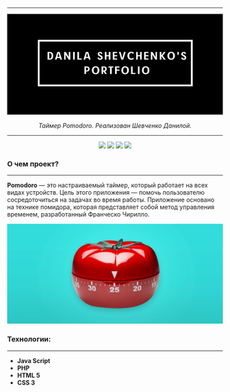 
---
![](https://github.com/danilashevchenko/pomodoro-timer/blob/main/cover.png?raw=true)
<p align="center">
    <em>Таймер Pomodoro. Реализован Шевченко Данилой.</em>
</p>

---

<div align="center">

![](https://img.shields.io/github/watchers/danilashevchenko/pomodoro-timer?style=social)
![](https://img.shields.io/github/directory-file-count/danilashevchenko/pomodoro-timer?color=orange&label=%D0%A4%D0%B0%D0%B9%D0%BB%D1%8B)
![](https://img.shields.io/github/languages/code-size/danilashevchenko/pomodoro-timer?color=white)
![](https://img.shields.io/github/last-commit/danilashevchenko/pomodoro-timer?color=orange)

</div>

### **О чем проект?**

---
**Pomodoro** — это настраиваемый таймер, который работает на всех видах устройств. Цель этого приложения — помочь пользователю сосредоточиться на задачах во время работы. Приложение основано на технике помидора, которая представляет собой метод управления временем, разработанный Франческо Чирилло.

![](https://github.com/danilashevchenko/pomodoro-timer/blob/main/pomodoro.png?raw=true)

### **Технологии:**
---
+ **Java Script**
+ **PHP**
+ **HTML 5**
+ **CSS 3**

